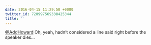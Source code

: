 ```yaml
---
date: 2016-04-15 11:29:50 +0000
twitter_id: 720997569338425344
title: ''
---
```


<!-- Tweet at https://twitter.com/statuses/720995680722923520 is either deleted or protected. -->

[@AddHoward](https://twitter.com/AddHoward) Oh, yeah, hadn’t considered a line said right before the speaker dies…
